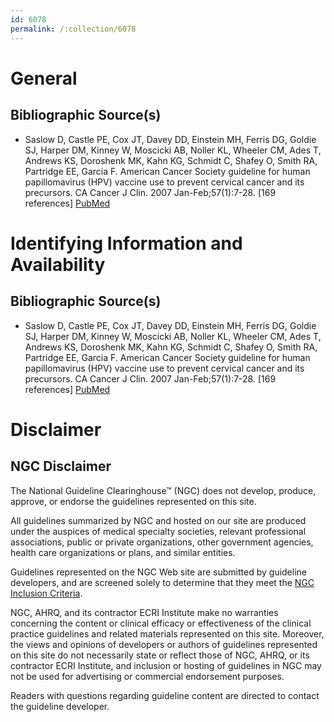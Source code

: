 ```yaml
---
id: 6078
permalink: /:collection/6078
---
```


# General

## Bibliographic Source(s)

- Saslow D, Castle PE, Cox JT, Davey DD, Einstein MH, Ferris DG, Goldie SJ, Harper DM, Kinney W, Moscicki AB, Noller KL, Wheeler CM, Ades T, Andrews KS, Doroshenk MK, Kahn KG, Schmidt C, Shafey O, Smith RA, Partridge EE, Garcia F. American Cancer Society guideline for human papillomavirus (HPV) vaccine use to prevent cervical cancer and its precursors. CA Cancer J Clin. 2007 Jan-Feb;57(1):7-28. [169 references] [ PubMed ](http://www.ncbi.nlm.nih.gov/entrez/query.fcgi?cmd=Retrieve&db=pubmed&dopt=Abstract&list_uids=17237032)

# Identifying Information and Availability

## Bibliographic Source(s)

- Saslow D, Castle PE, Cox JT, Davey DD, Einstein MH, Ferris DG, Goldie SJ, Harper DM, Kinney W, Moscicki AB, Noller KL, Wheeler CM, Ades T, Andrews KS, Doroshenk MK, Kahn KG, Schmidt C, Shafey O, Smith RA, Partridge EE, Garcia F. American Cancer Society guideline for human papillomavirus (HPV) vaccine use to prevent cervical cancer and its precursors. CA Cancer J Clin. 2007 Jan-Feb;57(1):7-28. [169 references] [ PubMed ](http://www.ncbi.nlm.nih.gov/entrez/query.fcgi?cmd=Retrieve&db=pubmed&dopt=Abstract&list_uids=17237032)

# Disclaimer

## NGC Disclaimer

The National Guideline Clearinghouse™ (NGC) does not develop, produce, approve, or endorse the guidelines represented on this site.

All guidelines summarized by NGC and hosted on our site are produced under the auspices of medical specialty societies, relevant professional associations, public or private organizations, other government agencies, health care organizations or plans, and similar entities.

Guidelines represented on the NGC Web site are submitted by guideline developers, and are screened solely to determine that they meet the [NGC Inclusion Criteria](/help-and-about/summaries/inclusion-criteria).

NGC, AHRQ, and its contractor ECRI Institute make no warranties concerning the content or clinical efficacy or effectiveness of the clinical practice guidelines and related materials represented on this site. Moreover, the views and opinions of developers or authors of guidelines represented on this site do not necessarily state or reflect those of NGC, AHRQ, or its contractor ECRI Institute, and inclusion or hosting of guidelines in NGC may not be used for advertising or commercial endorsement purposes.

Readers with questions regarding guideline content are directed to contact the guideline developer.

